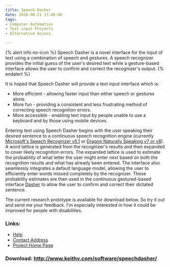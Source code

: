 ```yaml
---
title: Speech Dasher
date: 2016-06-21 17:46:46
tags: 
- Computer Automation
- Text input Projects
- Alternative Access

---
```


{% alert info no-icon %}
Speech Dasher is a novel interface for the input of text using a combination of speech and gestures. A speech recognizer provides the initial guess of the user's desired text while a gesture-based interface allows the user to confirm and correct the recognizer's output.
{% endalert %}

<!-- more -->

It is hoped that Speech Dasher will provide a text input interface which is:

- More efficient - allowing faster input than either speech or gestures alone.
- More fun - providing a consistent and less frustrating method of correcting speech recognition errors.
- More accessible - enabling text input by people unable to use a keyboard and by those using mobile devices.

  
Entering text using Speech Dasher begins with the user speaking their desired sentence to a continuous speech recognition engine (currently <a href="">Microsoft's Speech Recognizer v5.1</a> or <a href="">Dragon Naturally Speaking v7 or v8</a>). A word lattice is generated from the recognizer's results and then expanded to cover likely recognition errors. The expanded lattice is used to estimate the probability of what letter the user might enter next based on both the recognition results and what has already been entered. The interface also seamlessly integrates a default language model, allowing the user to efficiently enter words missed completely by the recognizer. These probability estimates are then used in the continuous gestured-based interface <a href="">Dasher</a> to allow the user to confirm and correct their dictated sentence.   
  
The current research prototype is available for download below. So try it out and send me your feedback. I'm especially interested in how it could be improved for people with disabilities.

### Links:
- <a href="http://www.oatsoft.org/Software/speech-dasher/help">Help</a>
- <a href="mailto:kv227@cam.ac.uk">Contact Address</a>
- <a href="http://www.inference.phy.cam.ac.uk/kv227/speechdasher/">Project Home Page</a>

### Download: http://www.keithv.com/software/speechdasher/ 